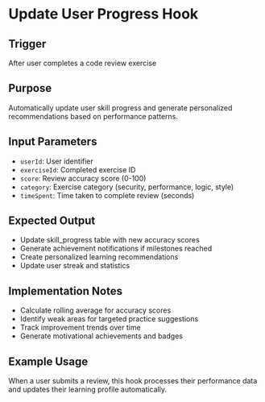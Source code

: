 # Update User Progress Hook

## Trigger
After user completes a code review exercise

## Purpose
Automatically update user skill progress and generate personalized recommendations based on performance patterns.

## Input Parameters
- `userId`: User identifier
- `exerciseId`: Completed exercise ID
- `score`: Review accuracy score (0-100)
- `category`: Exercise category (security, performance, logic, style)
- `timeSpent`: Time taken to complete review (seconds)

## Expected Output
- Update skill_progress table with new accuracy scores
- Generate achievement notifications if milestones reached
- Create personalized learning recommendations
- Update user streak and statistics

## Implementation Notes
- Calculate rolling average for accuracy scores
- Identify weak areas for targeted practice suggestions
- Track improvement trends over time
- Generate motivational achievements and badges

## Example Usage
When a user submits a review, this hook processes their performance data and updates their learning profile automatically.